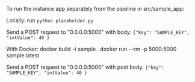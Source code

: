 To run the instance app separately from the pipeline in src/sample_app: 

Locally:
run `python placeholder.py`

Send a POST request to "0.0.0.0:5000" 
with body: 
`{"key": "SAMPLE_KEY",
    "intValue": 40
 }`

With Docker:
docker build -t sample .
docker run --rm -p 5000:5000 sample:latest

Send a POST request to "0.0.0.0:5000" 
with post body: 
`{"key": "SAMPLE_KEY",
    "intValue": 40
 }`